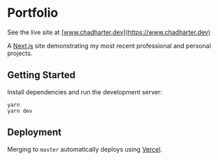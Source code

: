 # Portfolio

See the live site at [www.chadharter.dev](https://www.chadharter.dev)

A [Next.js](https://nextjs.org/) site demonstrating my most recent professional and personal projects.

## Getting Started

Install dependencies and run the development server:

```
yarn
yarn dev
```

## Deployment

Merging to `master` automatically deploys using [Vercel](https://vercel.com/harterc1/portfolio).
